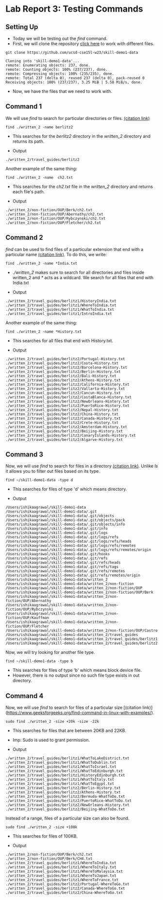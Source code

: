 # Lab Report 3: Testing Commands
## Setting Up
- Today we will be testing out the _find_ command.
- First, we will clone the repository [click here](https://github.com/ucsd-cse15l-w23/skill-demo1-data) to work with different files.

```
git clone https://github.com/ucsd-cse15l-w23/skill-demo1-data
```

```
Cloning into 'skill-demo1-data'...
remote: Enumerating objects: 237, done.
remote: Counting objects: 100% (237/237), done.
remote: Compressing objects: 100% (235/235), done.
remote: Total 237 (delta 0), reused 237 (delta 0), pack-reused 0
Receiving objects: 100% (237/237), 3.25 MiB | 5.58 MiB/s, done.
```

- Now, we have the files that we need to work with.

## Command 1

We will use _find_ to search for particular directories or files. [(citation link)](https://www.redhat.com/sysadmin/linux-find-command)
```
find ./written_2 -name berlitz2
```
- This searches for the _berlitz2_ directory in the _written_2_ directory and returns its path.

- Output

```
./written_2/travel_guides/berlitz2
```

Another example of the same thing:
```
find ./written_2 -name  ch2.txt
```
- This searches for the _ch2.txt_ file in the _written_2_ directory and returns each file's path.

- Output

```
./written_2/non-fiction/OUP/Berk/ch2.txt
./written_2/non-fiction/OUP/Abernathy/ch2.txt
./written_2/non-fiction/OUP/Rybczynski/ch2.txt
./written_2/non-fiction/OUP/Fletcher/ch2.txt
```

## Command 2

_find_ can be used to find files of a particular extension that end with a particular name [(citation link)](https://www.redhat.com/sysadmin/linux-find-command). To do this, we write:
```
find ./written_2 -name *India.txt
```
- _./written_2_ makes sure to search for all directories and files inside written_2 and _*_ acts as a wildcard. We search for all files that end with India.txt

- Output

```
./written_2/travel_guides/berlitz1/HistoryIndia.txt
./written_2/travel_guides/berlitz1/WhereToIndia.txt
./written_2/travel_guides/berlitz1/WhatToIndia.txt
./written_2/travel_guides/berlitz1/IntroIndia.txt
```

Another example of the same thing:
```
find ./written_2 -name *History.txt
```
- This searches for all files that end with History.txt.

- Output

```
./written_2/travel_guides/berlitz2/Portugal-History.txt
./written_2/travel_guides/berlitz2/Costa-History.txt
./written_2/travel_guides/berlitz2/Barcelona-History.txt
./written_2/travel_guides/berlitz2/Berlin-History.txt
./written_2/travel_guides/berlitz2/Bali-History.txt
./written_2/travel_guides/berlitz2/Athens-History.txt
./written_2/travel_guides/berlitz2/California-History.txt
./written_2/travel_guides/berlitz2/Vallarta-History.txt
./written_2/travel_guides/berlitz2/Cancun-History.txt
./written_2/travel_guides/berlitz2/CostaBlanca-History.txt
./written_2/travel_guides/berlitz2/NewOrleans-History.txt
./written_2/travel_guides/berlitz2/PuertoRico-History.txt
./written_2/travel_guides/berlitz2/Nepal-History.txt
./written_2/travel_guides/berlitz2/China-History.txt
./written_2/travel_guides/berlitz2/Canada-History.txt
./written_2/travel_guides/berlitz2/Crete-History.txt
./written_2/travel_guides/berlitz2/Amsterdam-History.txt
./written_2/travel_guides/berlitz2/Beijing-History.txt
./written_2/travel_guides/berlitz2/CanaryIslands-History.txt
./written_2/travel_guides/berlitz2/Algarve-History.txt
```

## Command 3

Now, we will use _find_ to search for files in a directory [(citation link)](https://www.geeksforgeeks.org/find-command-in-linux-with-examples/). Unlike _ls_ it allows you to filter out files based on its type.
```
find ~/skill-demo1-data -type d
```
- This searches for files of type 'd' which means directory.

- Output

```
/Users/ishikaagrawal/skill-demo1-data
/Users/ishikaagrawal/skill-demo1-data/.git
/Users/ishikaagrawal/skill-demo1-data/.git/objects
/Users/ishikaagrawal/skill-demo1-data/.git/objects/pack
/Users/ishikaagrawal/skill-demo1-data/.git/objects/info
/Users/ishikaagrawal/skill-demo1-data/.git/info
/Users/ishikaagrawal/skill-demo1-data/.git/logs
/Users/ishikaagrawal/skill-demo1-data/.git/logs/refs
/Users/ishikaagrawal/skill-demo1-data/.git/logs/refs/heads
/Users/ishikaagrawal/skill-demo1-data/.git/logs/refs/remotes
/Users/ishikaagrawal/skill-demo1-data/.git/logs/refs/remotes/origin
/Users/ishikaagrawal/skill-demo1-data/.git/hooks
/Users/ishikaagrawal/skill-demo1-data/.git/refs
/Users/ishikaagrawal/skill-demo1-data/.git/refs/heads
/Users/ishikaagrawal/skill-demo1-data/.git/refs/tags
/Users/ishikaagrawal/skill-demo1-data/.git/refs/remotes
/Users/ishikaagrawal/skill-demo1-data/.git/refs/remotes/origin
/Users/ishikaagrawal/skill-demo1-data/written_2
/Users/ishikaagrawal/skill-demo1-data/written_2/non-fiction
/Users/ishikaagrawal/skill-demo1-data/written_2/non-fiction/OUP
/Users/ishikaagrawal/skill-demo1-data/written_2/non-fiction/OUP/Berk
/Users/ishikaagrawal/skill-demo1-data/written_2/non-fiction/OUP/Abernathy
/Users/ishikaagrawal/skill-demo1-data/written_2/non-fiction/OUP/Rybczynski
/Users/ishikaagrawal/skill-demo1-data/written_2/non-fiction/OUP/Kauffman
/Users/ishikaagrawal/skill-demo1-data/written_2/non-fiction/OUP/Fletcher
/Users/ishikaagrawal/skill-demo1-data/written_2/non-fiction/OUP/Castro
/Users/ishikaagrawal/skill-demo1-data/written_2/travel_guides
/Users/ishikaagrawal/skill-demo1-data/written_2/travel_guides/berlitz1
/Users/ishikaagrawal/skill-demo1-data/written_2/travel_guides/berlitz2
```

Now, we will try looking for another file type.
```
find ~/skill-demo1-data -type b
```
- This searches for files of type 'b' which means block device file.
- However, there is no output since no such file type exists in out directory.


## Command 4

Now, we will use _find_ to search for files of a particular size [(citation link)] (https://www.geeksforgeeks.org/find-command-in-linux-with-examples/).
```
sudo find ./written_2 -size +20k -size -22k
```
- This searches for files that are between 20KB and 22KB.
- Imp: Sudo is used to grant permission.

- Output

```
./written_2/travel_guides/berlitz1/WhatToLakeDistrict.txt
./written_2/travel_guides/berlitz1/WhatToDublin.txt
./written_2/travel_guides/berlitz1/WhatToIsrael.txt
./written_2/travel_guides/berlitz1/WhatToEdinburgh.txt
./written_2/travel_guides/berlitz1/HistoryEdinburgh.txt
./written_2/travel_guides/berlitz1/WhatToItaly.txt
./written_2/travel_guides/berlitz1/WhatToEgypt.txt
./written_2/travel_guides/berlitz2/Berlin-History.txt
./written_2/travel_guides/berlitz2/Athens-History.txt
./written_2/travel_guides/berlitz2/Bermuda-WhatToDo.txt
./written_2/travel_guides/berlitz2/PuertoRico-WhatToDo.txt
./written_2/travel_guides/berlitz2/NewOrleans-History.txt
./written_2/travel_guides/berlitz2/Beijing-WhatToDo.txt
```

Instead of a range, files of a particular size can also be found.
```
sudo find ./written_2 -size +100k
```
- This searches for files of 100KB.

- Output

```
./written_2/non-fiction/OUP/Berk/ch2.txt
./written_2/non-fiction/OUP/Berk/CH4.txt
./written_2/travel_guides/berlitz1/WhereToIndia.txt
./written_2/travel_guides/berlitz1/WhereToItaly.txt
./written_2/travel_guides/berlitz1/WhereToMalaysia.txt
./written_2/travel_guides/berlitz1/WhereToJapan.txt
./written_2/travel_guides/berlitz1/WhereToFrance.txt
./written_2/travel_guides/berlitz2/Portugal-WhereToGo.txt
./written_2/travel_guides/berlitz2/Canada-WhereToGo.txt
./written_2/travel_guides/berlitz2/China-WhereToGo.txt
```

